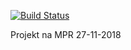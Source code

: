 [![Build Status](https://travis-ci.com/PJMPR/Westeros.svg?branch=master)](https://travis-ci.com/PJMPR/Westeros)

Projekt na MPR 27-11-2018